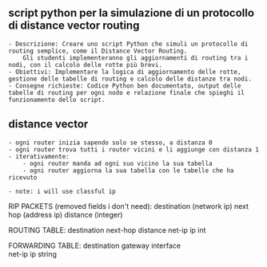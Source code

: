 ## script python per la simulazione di un protocollo di distance vector routing

    - Descrizione: Creare uno script Python che simuli un protocollo di routing semplice, come il Distance Vector Routing. 
        Gli studenti implementeranno gli aggiornamenti di routing tra i nodi, con il calcolo delle rotte più brevi.
    - Obiettivi: Implementare la logica di aggiornamento delle rotte, gestione delle tabelle di routing e calcolo delle distanze tra nodi.
    - Consegne richieste: Codice Python ben documentato, output delle tabelle di routing per ogni nodo e relazione finale che spieghi il funzionamento dello script.

## distance vector
    
    - ogni router inizia sapendo solo se stesso, a distanza 0
    - ogni router trova tutti i router vicini e li aggiunge con distanza 1
    - iterativamente:
        - ogni router manda ad ogni suo vicino la sua tabella
        - ogni router aggiorna la sua tabella con le tabelle che ha ricevuto

    - note: i will use classful ip

RIP PACKETS (removed fields i don't need):
    destination (network ip)
    next hop (address ip)
    distance (integer)

ROUTING TABLE:
   destination     next-hop        distance
       net-ip         ip             int

FORWARDING TABLE:
    destination    gateway     interface     
       net-ip        ip          string     

